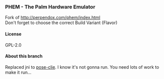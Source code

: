 ### PHEM - The Palm Hardware Emulator
Fork of http://perpendox.com/phem/index.html  
Don't forget to choose the correct Build Variant (Flavor)

#### License
GPL-2.0

#### About this branch
Replaced jni to [pose-clie](https://github.com/cloudpilot-emu/pose-sony). I know it's not gonna run. You need lots of work to make it run...
